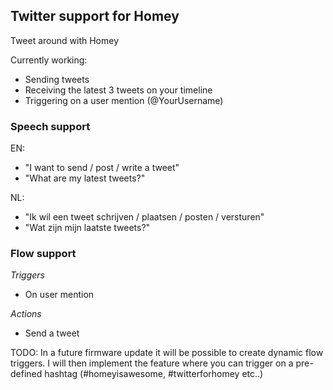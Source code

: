 ## Twitter support for Homey
Tweet around with Homey

Currently working:
- Sending tweets
- Receiving the latest 3 tweets on your timeline
- Triggering on a user mention (@YourUsername)

### Speech support
EN:
* "I want to send / post / write a tweet"
* "What are my latest tweets?"

NL:
* "Ik wil een tweet schrijven / plaatsen / posten / versturen"
* "Wat zijn mijn laatste tweets?"

### Flow support
*Triggers*
* On user mention

*Actions*
* Send a tweet

TODO: In a future firmware update it will be possible to create dynamic flow triggers. I will then implement the feature where you can trigger on a pre-defined hashtag (#homeyisawesome, #twitterforhomey etc..)
